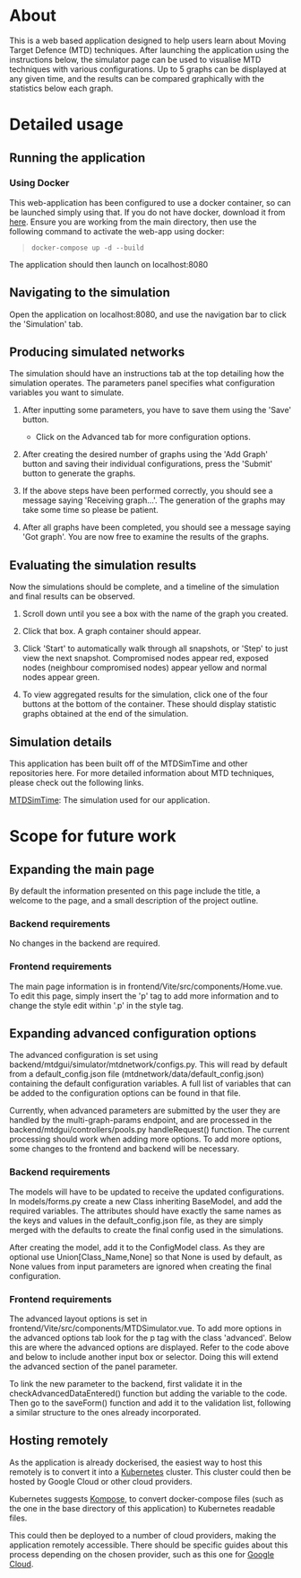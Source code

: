 # About 

This is a web based application designed to help users learn about Moving Target Defence (MTD) techniques. 
After launching the application using the instructions below, the simulator page can be used to visualise 
MTD techniques with various configurations. Up to 5 graphs can be displayed at any given time, and the results 
can be compared graphically with the statistics below each graph. 

# Detailed usage 

## Running the application 

### Using Docker

This web-application has been configured to use a docker container, so can be launched 
simply using that. If you do not have docker, download it from [here](https://www.docker.com/products/docker-desktop/). 
Ensure you are working from the main directory, then use the following 
command to activate the web-app using docker: 

>  `docker-compose up -d --build`

The application should then launch on localhost:8080

## Navigating to the simulation

Open the application on localhost:8080, and use the navigation bar to click the 'Simulation' tab.

## Producing simulated networks 

The simulation should have an instructions tab at the top detailing how the simulation operates. The parameters panel specifies what configuration variables you want to simulate. 
1. After inputting some parameters, you have to save them using the 'Save' button. 
    * Click on the Advanced tab for more configuration options. 

2. After creating the desired number of graphs using the 'Add Graph' button and saving their individual configurations, press the 'Submit' button to generate the graphs. 

3. If the above steps have been performed correctly, you should see a message saying 'Receiving graph...'. The generation of the graphs may take some time so please be patient. 

4. After all graphs have been completed, you should see a message saying 'Got graph'. You are now free to examine the results of the graphs. 

## Evaluating the simulation results

Now the simulations should be complete, and a timeline of the simulation and final results can be observed. 

1. Scroll down until you see a box with the name of the graph you created. 

2. Click that box. A graph container should appear. 

3. Click 'Start' to automatically walk through all snapshots, or 'Step' to just view the next snapshot. Compromised nodes appear red, exposed nodes (neighbour compromised nodes) appear yellow and normal nodes appear green. 

4. To view aggregated results for the simulation, click one of the four buttons at the bottom of the container. These should display statistic graphs obtained at the end of the simulation. 


## Simulation details

This application has been built off of the MTDSimTime and other repositories here. For more 
detailed information about MTD techniques, please check out the following links.

[MTDSimTime](https://github.com/MoeBuTa/MTDSimTime): The simulation used for our application. 

# Scope for future work

## Expanding the main page

By default the information presented on this page include the title, a welcome to the page, and a small description of the project outline.

### Backend requirements 

No changes in the backend are required.

### Frontend requirements 

The main page information is in frontend/Vite/src/components/Home.vue.
To edit this page, simply insert the 'p' tag to add more information and to change the style edit within '.p' in the style tag.

## Expanding advanced configuration options 

The advanced configuration is set using backend/mtdgui/simulator/mtdnetwork/configs.py. 
This will read by default from a default_config.json file (mtdnetwork/data/default_config.json) containing the default 
configuration variables. A full list of variables that can be added to the configuration 
options can be found in that file. 

Currently, when advanced parameters are submitted by the user they are handled by the multi-graph-params endpoint, and are processed in the 
backend/mtdgui/controllers/pools.py handleRequest() function. The current processing should work when adding more options. To add more options, some changes to the frontend and backend will be necessary.  

### Backend requirements 

The models will have to be updated to receive the updated configurations. In models/forms.py create a new Class inheriting BaseModel, and add the required variables. The attributes should have exactly the same names as the keys and values in the default_config.json file, as they are simply merged with the defaults to create the final config used in the simulations. 

After creating the model, add it to the ConfigModel class. As they are optional use Union\[Class_Name,None] so that None is used by default, as None values from input parameters are ignored when creating the final configuration. 


### Frontend requirements

The advanced layout options is set in frontend/Vite/src/components/MTDSimulator.vue. 
To add more options in the advanced options tab look for the p tag with the class 'advanced'. Below this are where the advanced options are displayed.
Refer to the code above and below to include another input box or selector. Doing this will extend the advanced section of the panel parameter.

To link the new parameter to the backend, first validate it in the checkAdvancedDataEntered() function but adding the variable to the code. Then go to the saveForm() function and add it to the validation list, following a similar structure to the ones already incorporated.

## Hosting remotely

As the application is already dockerised, the easiest way to host this remotely is to convert it into a [Kubernetes](https://kubernetes.io/docs/home/) cluster. This cluster could then be hosted by Google Cloud or other cloud providers. 

Kubernetes suggests [Kompose](https://kubernetes.io/docs/tasks/configure-pod-container/translate-compose-kubernetes/), to convert docker-compose files (such as the one in the base directory of this application) to Kubernetes readable files. 

This could then be deployed to a number of cloud providers, making the application remotely accessible. There should be specific guides about this process depending on the chosen provider, such as this one for [Google Cloud](https://z2jh.jupyter.org/en/latest/kubernetes/google/step-zero-gcp.html).